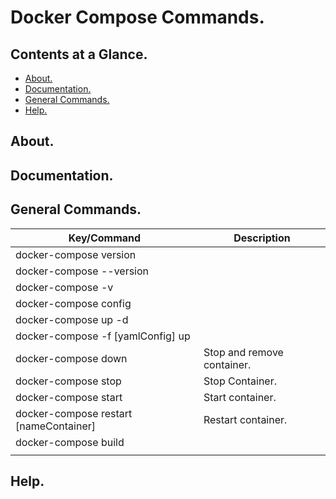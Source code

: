 # Docker Compose Commands.





## Contents at a Glance.
* [About.](#about)
* [Documentation.](#documentation)
* [General Commands.](#general-commands)
* [Help.](#help)





## About.





## Documentation.





## General Commands.

| Key/Command                                                                 | Description                                                                     |
| --------------------------------------------------------------------------- | ------------------------------------------------------------------------------- |
| docker-compose version                                                      |                                                                                 |
| docker-compose --version                                                    |                                                                                 |
| docker-compose -v                                                           |                                                                                 |
| docker-compose config                                                       |                                                                                 |
| docker-compose up -d                                                        |                                                                                 |
| docker-compose -f [yamlConfig] up                                           |                                                                                 |
| docker-compose down                                                         | Stop and remove container.                                                      |
| docker-compose stop                                                         | Stop Container.                                                                 |
| docker-compose start                                                        | Start container.                                                                |
| docker-compose restart [nameContainer]                                      | Restart container.                                                              |
| docker-compose build                                                        |                                                                                 |
|                                                                             |                                                                                 |





## Help.

